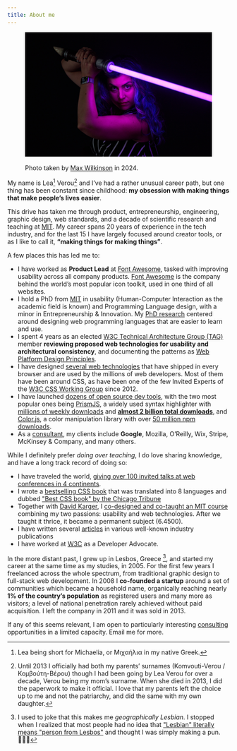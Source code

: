 ```yaml
---
title: About me
---
```




<figure class="full-width">
<img src="images/lightsaber.jpg" alt="Photo of me smiling" style="max-height: min(75vh, 500px); object-position: 50% 31%">
<figcaption>

Photo taken by [Max Wilkinson](https://madebyprisma.com/) in 2024.
</figcaption>
</figure>

My name is Lea[^firstname] Verou[^lastname] and
I’ve had a rather unusual career path, but one thing has been constant since childhood:
**my obsession with making things that make people’s lives easier**.

[^firstname]: Lea being short for Michaelia, or Μιχαήλια in my native Greek.

[^lastname]: Until 2013 I officially had both my parents’ surnames (Komvouti-Verou / Κομβούτη-Βέρου) though I had been going by Lea Verou for over a decade, Verou being my mom’s surname. When she died in 2013, I did the paperwork to make it official. I love that my parents left the choice up to me and not the patriarchy, and did the same with my own daughter.

This drive has taken me through product, entrepreneurship, engineering, graphic design, web standards, and a decade of scientific research and teaching at [MIT](http://mit.edu).
My career spans 20 years of experience in the tech industry, and for the last 15 I have largely focused around creator tools, or as I like to call it, **“making things for making things”**.

A few places this has led me to:
- I have worked as **Product Lead** at [Font Awesome](https://fontawesome.com/),
tasked with improving usability across all company products.
[Font Awesome](https://fontawesome.com/) is the company behind the world’s most popular icon toolkit, used in one third of all websites.
- I hold a PhD from [MIT](http://mit.edu) in usability (Human-Computer Interaction as the academic field is known) and Programming Language design, with a minor in Entrepreneurship & Innovation. My [PhD research](https://phd.verou.me) centered around designing web programming languages that are easier to learn and use.
- I spent 4 years as an elected [W3C Technical Architecture Group (TAG)](https://en.wikipedia.org/wiki/Technical_Architecture_Group) member **reviewing proposed web technologies for usability and architectural consistency**,
and documenting the patterns as [Web Platform Design Principles](https://w3.org/TR/design-principles/).
- I have designed [several web technologies](/specs) that have shipped in every browser and are used by the millions of web developers. Most of them have been around CSS, as have been one of the few Invited Experts of the [W3C CSS Working Group](http://www.w3.org/Style/CSS/members.en.php3) since 2012.
- I have launched [dozens of open source dev tools](http://github.com/leaverou), with the two most popular ones being
[PrismJS](http://prismjs.com), a widely used syntax highlighter with [millions of weekly downloads](https://www.npmjs.com/package/prismjs) and [**almost 2 billion total downloads**](https://npm-stat.com/charts.html?package=prismjs&from=2012-07),
and [Color.js](https://colorjs.io), a color manipulation library with over [50 million npm downloads](https://limonte.dev/total-npm-downloads/?package=colorjs.io).
- As a [consultant](/consulting/), my clients include **Google**, Mozilla, O’Reilly, Wix, Stripe, McKinsey & Company, and many others.

While I definitely prefer _doing over teaching_, I do love sharing knowledge, and have a long track record of doing so:

- I have traveled the world, [giving over 100 invited talks at web conferences in 4 continents](http://lea.verou.me/speaking).
- I wrote a [bestselling CSS book](http://www.amazon.com/CSS-Secrets-Lea-Verou/dp/1449372635?tag=leaverou-20) that was translated into 8 languages and dubbed ["Best CSS book" by the Chicago Tribune](https://www.chicagotribune.com/consumer-reviews/sns-bestreviews-electronics-the-best-css-book-20200701-kda2pyikobda5o3c4ivi4wzfui-story.html)
- Together with [David Karger](https://en.wikipedia.org/wiki/David_Karger), I [co-designed and co-taught an MIT course](https://designftw.mit.edu) combining my two passions: usability and web technologies. After we taught it thrice, it became a permanent subject (6.4500).
- I have written several [articles](https://lea.verou.me/publications/#articles) in various well-known industry publications
- I have worked at [W3C](http://w3.org) as a Developer Advocate.

In the more distant past, I grew up in Lesbos, Greece [^lesbos], and started my career at the same time as my studies, in 2005.
For the first few years I freelanced across the whole spectrum, from traditional graphic design to full-stack web development.
In 2008 I **co-founded a startup** around a set of communities which became a household name,
organically reaching nearly **1% of the country’s population** as registered users and many more as visitors;
a level of national penetration rarely achieved without paid acquisition.
I left the company in 2011 and it was sold in 2013.

[^lesbos]: I used to joke that this makes me _geographically Lesbian_.
I stopped when I realized that most people had no idea that ["Lesbian" literally means "person from Lesbos"](https://en.wikipedia.org/wiki/Lesbian#Etymology) and thought I was simply making a pun. 🤦🏽‍♀️

If any of this seems relevant,
I am open to particularly interesting [consulting](/consulting) opportunities in a limited capacity.
<a class="contact">Email me</a> for more.

<!--
I also have a CV! It’s just as infrequently updated as other CVs, but here it is if you want it:

<a href="http://lea.verou.me/view-cv.png "View my CV")](https://cv.verou.me/" class="cta">http://lea.verou.me/view-cv.png "View my CV")](https://cv.verou.me/</a>
-->


